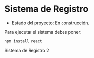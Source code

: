 <h1> Sistema de Registro </h1> 

- Estado del proyecto: En construcción.

Para ejecutar el sistema debes poner:

```npm install react```

Sistema de Registro 2
